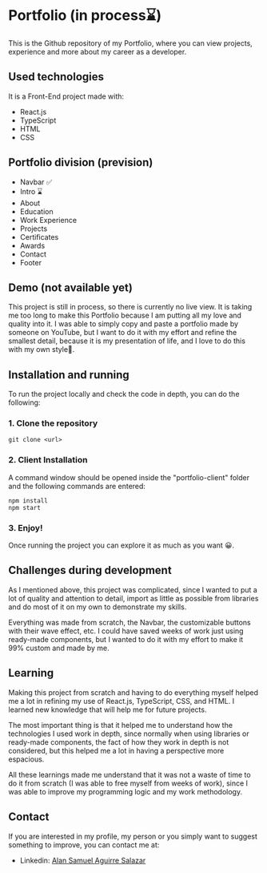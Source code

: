 **<h1>Portfolio (in process⌛)</h1>**

This is the Github repository of my Portfolio, where you can view projects, experience and more about my career as a developer.

**<h2>Used technologies</h2>**
It is a Front-End project made with:
* React.js
* TypeScript
* HTML
* CSS

**<h2>Portfolio division (prevision)</h2>**
* Navbar ✅
* Intro ⌛
* About
* Education
* Work Experience
* Projects
* Certificates
* Awards
* Contact
* Footer

**<h2>Demo (not available yet)</h2>**
This project is still in process, so there is currently no live view. It is taking me too long to make this Portfolio because I am putting all my love and quality into it. I was able to simply copy and paste a portfolio made by someone on YouTube, but I want to do it with my effort and refine the smallest detail, because it is my presentation of life, and I love to do this with my own style🤠.

**<h2>Installation and running</h2>**
To run the project locally and check the code in depth, you can do the following:

### 1. Clone the repository
```
git clone <url>
```

### 2. Client Installation
A command window should be opened inside the "portfolio-client" folder and the following commands are entered:
```
npm install
npm start
```

### 3. Enjoy!
Once running the project you can explore it as much as you want 😀.

**<h2>Challenges during development</h2>**
As I mentioned above, this project was complicated, since I wanted to put a lot of quality and attention to detail, import as little as possible from libraries and do most of it on my own to demonstrate my skills.

Everything was made from scratch, the Navbar, the customizable buttons with their wave effect, etc. I could have saved weeks of work just using ready-made components, but I wanted to do it with my effort to make it 99% custom and made by me.

**<h2>Learning</h2>**
Making this project from scratch and having to do everything myself helped me a lot in refining my use of React.js, TypeScript, CSS, and HTML. I learned new knowledge that will help me for future projects.

The most important thing is that it helped me to understand how the technologies I used work in depth, since normally when using libraries or ready-made components, the fact of how they work in depth is not considered, but this helped me a lot in having a perspective more espacious.

All these learnings made me understand that it was not a waste of time to do it from scratch (I was able to free myself from weeks of work), since I was able to improve my programming logic and my work methodology.

**<h2>Contact</h2>**
If you are interested in my profile, my person or you simply want to suggest something to improve, you can contact me at:
- Linkedin: [Alan Samuel Aguirre Salazar](https://www.linkedin.com/in/alan-samuel-aguirre-salazar/)
